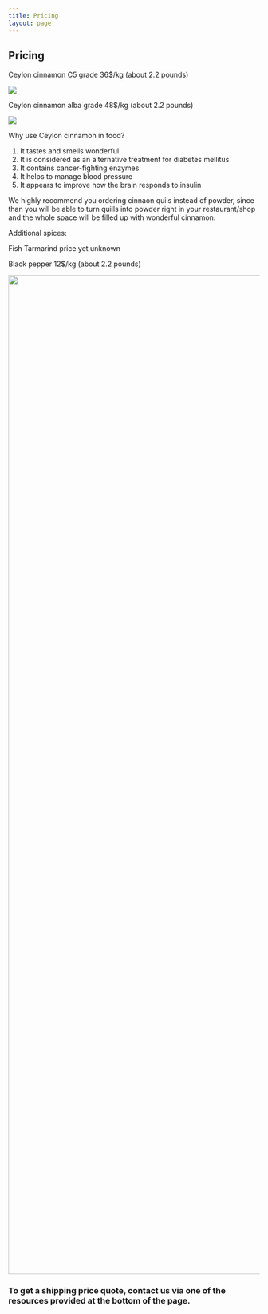 ```yaml
---
title: Pricing
layout: page
---
```


## Pricing

Ceylon cinnamon C5 grade 36$/kg (about 2.2 pounds)

<img class="pricing-img"
    src="/assets/img/pricing-cinnamon-c5.jpeg"/>

Ceylon cinnamon alba grade 48$/kg (about 2.2 pounds)

<img class="pricing-img"
    src="/assets/img/pricing-cinnamon-alba.jpeg"/>

Why use Ceylon cinnamon in food?

1. It tastes and smells wonderful
2. It is considered as an alternative treatment for diabetes mellitus
3. It contains cancer-fighting enzymes
4. It helps to manage blood pressure
5. It appears to improve how the brain responds to insulin

We highly recommend you ordering cinnaon quils instead of powder, since than you will be able to turn quills into powder right in your restaurant/shop and the whole space will be filled up with wonderful cinnamon.


Additional spices:

Fish Tarmarind price yet unknown

Black pepper 12$/kg (about 2.2 pounds)

<img  style="height: 50vh"
    src="/assets/img/pricing-black-pepper.jpeg"/>


### To get a shipping price quote, contact us via one of the resources provided at the bottom of the page.
